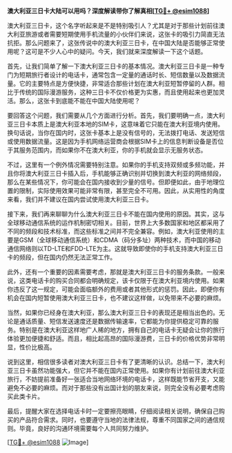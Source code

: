**澳大利亚三日卡大陆可以用吗？深度解读带你了解真相[[TG💪+ @esim1088](https://t.me/s/esim1088)]**

澳大利亚三日卡，这个名字听起来是不是特别吸引人？尤其是对于那些计划前往澳大利亚旅游或者需要短期使用手机流量的小伙伴们来说，这张卡的吸引力简直无法抗拒。那么问题来了，这张传说中的澳大利亚三日卡，在中国大陆是否能够正常使用呢？这可是不少人心中的疑问。今天，我们就来深度解读一下这个话题。

首先，让我们简单了解一下澳大利亚三日卡的基本情况。澳大利亚三日卡是一种专门为短期旅行者设计的电话卡，通常包含一定量的通话时长、短信数量以及数据流量。它的主要特点是方便快捷，非常适合那些计划在澳大利亚短暂停留的人群。相比于传统的国际漫游服务，这种三日卡不仅价格更为实惠，而且使用起来也更加灵活。那么，这张卡到底能不能在中国大陆使用呢？

要回答这个问题，我们需要从几个方面进行分析。首先，我们要明确一点，澳大利亚三日卡本质上是澳大利亚本地的SIM卡，这意味着它只能在澳大利亚境内使用。换句话说，当你在国内时，这张卡基本上是没有信号的，无法拨打电话、发送短信或使用数据流量。这是因为手机网络运营商会根据SIM卡上的信息判断设备是否位于其服务范围内，而如果你不在澳大利亚，你的手机就会显示无服务状态。

不过，这里有一个例外情况需要特别注意。如果你的手机支持双频或多频功能，并且你将澳大利亚三日卡插入后，手机能够正确识别并切换到澳大利亚的网络频段，那么在某些情况下，你可能会在国内接收到少量的信号。但即便如此，由于地理位置的限制，实际使用效果可能非常有限，甚至完全不可用。因此，从实用性的角度来看，我们并不建议在国内尝试使用澳大利亚三日卡。

接下来，我们再来聊聊为什么澳大利亚三日卡不能在国内使用的原因。其实，这与全球移动通信系统的运作机制密切相关。目前，世界上大多数国家和地区都采用了不同的频段和技术标准，而这些标准之间并不完全兼容。例如，澳大利亚使用的主要是GSM（全球移动通信系统）和CDMA（码分多址）两种技术，而中国的移动通信网络则以TD-LTE和FDD-LTE为主。这就导致即使你的手机支持澳大利亚三日卡的频段，但在国内仍然无法正常工作。

此外，还有一个重要的因素需要考虑，那就是澳大利亚三日卡的服务条款。一般来说，这类电话卡的购买合同都会明确规定，该卡仅限于在澳大利亚境内使用。如果你违反了这一规定，可能会面临额外的费用或者其他形式的惩罚。因此，即便你有机会在国内短暂使用澳大利亚三日卡，也不建议这样做，以免带来不必要的麻烦。

当然，如果你已经身在澳大利亚，那么澳大利亚三日卡的表现还是相当出色的。无论是通话质量、短信发送速度还是数据传输速率，它都能为你提供稳定可靠的服务。特别是在澳大利亚这样地广人稀的地方，拥有自己的电话卡无疑会让你的旅行体验更加便捷和舒适。而且，相比起高昂的国际漫游费，三日卡的价格优势非常明显，性价比极高。

说到这里，相信很多读者对澳大利亚三日卡有了更清晰的认识。总结一下，澳大利亚三日卡虽然功能强大，但它并不能在国内正常使用。如果你有计划前往澳大利亚旅行，不妨提前准备好一张适合当地网络环境的电话卡，这样既能节省开支，又能避免不必要的麻烦。而对于那些没有出国计划的朋友来说，则完全没有必要考虑购买此类卡片。

最后，提醒大家在选择电话卡时一定要擦亮眼睛，仔细阅读相关说明，确保自己购买的产品符合需求。同时，也要遵守当地的法律法规，尊重不同国家之间的通信规则。毕竟，良好的沟通环境需要每个人共同努力维护。

[[TG💪+ @esim1088](https://t.me/s/esim1088) ![Image](https://i.postimg.cc/4NQfJmqS/Snipaste-2025-05-13-00-14-12.png)]